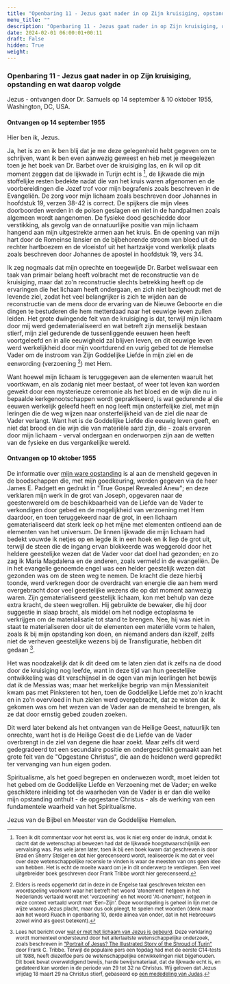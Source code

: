 ```yaml
---
title: "Openbaring 11 - Jezus gaat nader in op Zijn kruisiging, opstanding en wat daarop volgde"
menu_title: ""
description: "Openbaring 11 - Jezus gaat nader in op Zijn kruisiging, opstanding en wat daarop volgde"
date: 2024-02-01 06:00:01+00:11
draft: False
hidden: True
weight:
---
```

### Openbaring 11 - Jezus gaat nader in op Zijn kruisiging, opstanding en wat daarop volgde

Jezus - ontvangen door Dr. Samuels op 14 september & 10 oktober 1955, Washington, DC, USA.

#### Ontvangen op 14 september 1955

Hier ben ik, Jezus.

Ja, het is zo en ik ben blij dat je me deze gelegenheid hebt gegeven om te schrijven, want ik ben even aanwezig geweest en heb met je meegelezen toen je het boek van Dr. Barbet over de kruisiging las, en ik wil op dit moment zeggen dat de lijkwade in Turijn echt is [^1], de lijkwade die mijn stoffelijke resten bedekte nadat die van het kruis waren afgenomen en de voorbereidingen die Jozef trof voor mijn begrafenis zoals beschreven in de Evangeliën. De zorg voor mijn lichaam zoals beschreven door Johannes in hoofdstuk 19, verzen 38-42 is correct. De spijkers die mijn vlees doorboorden werden in de polsen geslagen en niet in de handpalmen zoals algemeen wordt aangenomen. De fysieke dood geschiedde door verstikking, als gevolg van de onnatuurlijke positie van mijn lichaam hangend aan mijn uitgestrekte armen aan het kruis. En de opening van mijn hart door de Romeinse lansier en de bijbehorende stroom van bloed uit de rechter hartboezem en de vloeistof uit het hartzakje vond werkelijk plaats zoals beschreven door Johannes de apostel in hoofdstuk 19, vers 34.

Ik zeg nogmaals dat mijn oprechte en toegewijde Dr. Barbet weliswaar een taak van primair belang heeft volbracht met de reconstructie van de kruisiging, maar dat zo'n reconstructie slechts betrekking heeft op de ervaringen die het lichaam heeft ondergaan, en zich niet bezighoudt met de levende ziel, zodat het veel belangrijker is zich te wijden aan de reconstructie van de mens door de ervaring van de Nieuwe Geboorte en die dingen te bestuderen die hem metterdaad naar het eeuwige leven zullen leiden. Het grote dwingende feit van de kruisiging is dat, terwijl mijn lichaam door mij werd gedematerialiseerd en wat betreft zijn menselijk bestaan stierf, mijn ziel gedurende de tussenliggende eeuwen heen heeft voortgeleefd en in alle eeuwigheid zal blijven leven, en dit eeuwige leven werd werkelijkheid door mijn voortdurend en vurig gebed tot de Hemelse Vader om de instroom van Zijn Goddelijke Liefde in mijn ziel en de eenwording (verzoening [^2]) met Hem.

Want hoewel mijn lichaam is teruggegeven aan de elementen waaruit het voortkwam, en als zodanig niet meer bestaat, of weer tot leven kan worden gewekt door een mysterieuze ceremonie als het bloed en de wijn die nu in bepaalde kerkgenootschappen wordt gepraktiseerd, is wat gedurende al die eeuwen werkelijk geleefd heeft en nog leeft mijn onsterfelijke ziel, met mijn leringen die de weg wijzen naar onsterfelijkheid van de ziel die naar de Vader verlangt. Want het is de Goddelijke Liefde die eeuwig leven geeft, en niet dat brood en die wijn die van materiële aard zijn, die - zoals ervaren door mijn lichaam - verval ondergaan en onderworpen zijn aan de wetten van de fysieke en dus vergankelijke wereld.

#### Ontvangen op 10 oktober 1955

De informatie over [mijn ware opstanding](/1-nl-padgett-messages/1-4-nl-padgett-messages-by-date/1-4-4-nl-padgett-messages-1916/nl-1916-2-8-1-jep-paul-of-tarsus/) is al aan de mensheid gegeven in de boodschappen die, met mijn goedkeuring, werden gegeven via de heer James E. Padgett en gedrukt in "True Gospel Revealed Anew"; en deze verklaren mijn werk in de grot van Joseph, opgevaren naar de geestenwereld om de beschikbaarheid van de Liefde van de Vader te verkondigen door gebed en de mogelijkheid van verzoening met Hem daardoor, en toen teruggekeerd naar de grot, in een lichaam gematerialiseerd dat sterk leek op het mijne met elementen ontleend aan de elementen van het universum. De linnen lijkwade die mijn lichaam had bedekt vouwde ik netjes op en legde ik in een hoek en ik liep de grot uit, terwijl de steen die de ingang ervan blokkeerde was weggerold door het heldere geestelijke wezen dat de Vader voor dat doel had gezonden; en zo zag ik Maria Magdalena en de anderen, zoals vermeld in de evangeliën. De in het evangelie genoemde engel was een helder geestelijk wezen dat gezonden was om de steen weg te nemen. De kracht die deze hierbij toonde, werd verkregen door de overdracht van energie die aan hem werd overgebracht door veel geestelijke wezens die op dat moment aanwezig waren. Zijn gematerialiseerd geestelijk lichaam, kon met behulp van deze extra kracht, de steen wegrollen. Hij gebruikte de bewaker, die hij door suggestie in slaap bracht, als middel om het nodige ectoplasma te verkrijgen om de materialisatie tot stand te brengen. Nee, hij was niet in staat te materialiseren door uit de elementen een materiële vorm te halen, zoals ik bij mijn opstanding kon doen, en niemand anders dan ikzelf, zelfs niet de verheven geestelijke wezens bij de Transfiguratie, hebben dit gedaan [^3].

Het was noodzakelijk dat ik dit deed om te laten zien dat ik zelfs na de dood door de kruisiging nog leefde, want in deze tijd van hun geestelijke ontwikkeling was dit verschijnsel in de ogen van mijn leerlingen het bewijs dat ik de Messias was; maar het werkelijke begrip van mijn Messianiteit kwam pas met Pinksteren tot hen, toen de Goddelijke Liefde met zo'n kracht en in zo'n overvloed in hun zielen werd overgebracht, dat ze wisten dat ik gekomen was om het wezen van de Vader aan de mensheid te brengen, als ze dat door ernstig gebed zouden zoeken.

Dit werd later bekend als het ontvangen van de Heilige Geest, natuurlijk ten onrechte, want het is de Heilige Geest die de Liefde van de Vader overbrengt in de ziel van degene die haar zoekt. Maar zelfs dit werd gedegradeerd tot een secundaire positie en ondergeschikt gemaakt aan het grote feit van de "Opgestane Christus", die aan de heidenen werd gepredikt ter vervanging van hun eigen goden.

Spiritualisme, als het goed begrepen en onderwezen wordt, moet leiden tot het gebed om de Goddelijke Liefde en Verzoening met de Vader; en welke geschiktere inleiding tot de waarheden van de Vader is er dan die welke mijn opstanding onthult - de opgestane Christus - als de werking van een fundamentele waarheid van het Spiritualisme.

Jezus van de Bijbel en Meester van de Goddelijke Hemelen.
<small> 

[^1]: Toen ik dit commentaar voor het eerst las, was ik niet erg onder de indruk, omdat ik dacht dat de wetenschap al bewezen had dat de lijkwade hoogstwaarschijnlijk een vervalsing was. Pas vele jaren later, toen ik bij een boek kwam dat geschreven is door Brad en Sherry Steiger en dat hier gerecenseerd wordt, realiseerde ik me dat er veel over deze wetenschappelijke recensie te vinden is waar de meesten van ons geen idee van hebben. Het is echt de moeite waard om je in dit onderwerp te verdiepen. Een veel uitgebreider boek geschreven door Frank Tribbe wordt hier gerecenseerd.

[^2]: <a id="noot-2-openbaring-11"></a>Elders is reeds opgemerkt dat in deze in de Engelse taal geschreven teksten een woordspeling voorkomt waar het betreft het woord 'atonement' hetgeen in het Nederlands vertaald wordt met 'verzoening' en het woord 'At-onement', hetgeen in deze context vertaald wordt met 'Een-Zijn'. Deze woordspeling is geheel in lijn met de wijze waarop Jezus placht, maar dus ook pleegt, te spelen met woorden (denk maar aan het woord Ruach in openbaring 10, derde alinea van onder, dat in het Hebreeuws zowel wind als geest betekent).

[^3]: Lees het bericht over [wat er met het lichaam van Jezus is gebeurd](/1-nl-padgett-messages/1-4-nl-padgett-messages-by-date/1-4-3-nl-padgett-messages-1915-2/nl-1915-10-24-1-jep-st-luke/). Deze verklaring wordt momenteel ondersteund door het allerlaatste wetenschappelijke onderzoek, zoals beschreven in ["Portrait of Jesus? The Illustrated Story of the Shroud of Turin"](https://new-birth.net/other-stuff/books-we-love/books-other/#shroud) door Frank C. Tribbe. Terwijl de populaire pers een topdag had met de eerste C14-tests uit 1988, heeft diezelfde pers de wetenschappelijke ontwikkelingen niet bijgehouden. Dit boek bevat overweldigend bewijs, harde bewijsmateriaal, dat de lijkwade echt is, en gedateerd kan worden in de periode van 29 tot 32 na Christus. Wij geloven dat Jezus vrijdag 18 maart 29 na Christus stierf, gebaseerd op [een mededeling van Judas](/4-nl-contemporary-messages/4-1-nl-cont-messages-by-date/4-1-6-nl-messages-2002/nl-2002-1-2-2-hr-judas/).
